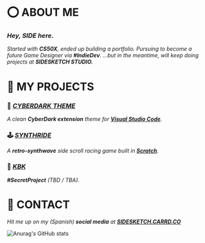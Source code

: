 # ⭕ **ABOUT ME**
### *Hey, **SIDE** here.*


*Started with **CS50X**, ended up building a portfolio.*
*Pursuing to become a future Game Designer via **#IndieDev**.*
*...but in the meantime, will keep doing projects at **SIDESKETCH STUDIO.***

# 📑 **MY PROJECTS**
### 📱 [***CYBERDARK THEME***](https://marketplace.visualstudio.com/items?itemName=SIDESKETCH.cyberdark-theme&ssr=false#overview)
*A clean **CyberDark extension** theme for [**Visual Studio Code**](https://code.visualstudio.com).*

### 🕹️ [***SYNTHRIDE***](https://sidesketch.itch.io/synthride)
*A **retro-synthwave** side scroll racing game built in [**Scratch**](https://scratch.mit.edu/projects/846882109/).*

### 🎲 [***KBK***](https://media.tenor.com/W-42HlChzwAAAAAM/rainn-wilson.gif)
***#SecretProject** (TBD / TBA).*

# 🔗 **CONTACT**
*Hit me up on my (Spanish) **social media** at **[SIDESKETCH.CARRD.CO](https://sidesketch.carrd.co/)***

![Anurag's GitHub stats](https://github-readme-stats-sigma-five.vercel.app/api?username=SIDESKETCH&count_private=true&title&title_color=E41838&text_color=FFFFFF&icon_color=414141&bg_color=0A0A0A&border_radius=3&show_icons=true&include_all_commits=true&hide_title=true)
